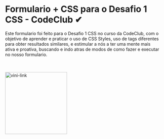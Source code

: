 # Formulario + CSS para o Desafio 1 CSS - CodeClub ✔
Este formulario foi feito para o Desafio 1 CSS no curso da CodeClub, com o objetivo de aprender e praticar o uso de CSS Styles, uso de tags diferentes para obter resultados similares, e estimular a nós a ter uma mente mais ativa e proativa, buscando e indo atras de modos de como fazer e executar no nosso formulario. 

<br><br>
<img height="200px" weight="200px" align="left" alt="vini-link" src="https://media2.giphy.com/media/ZY3W96Mvat8EFTCclA/giphy.gif?cid=ecf05e47d72apb48xlnkrs7yay434smuganx4y2izujeyorw&rid=giphy.gif&ct=g"  >

